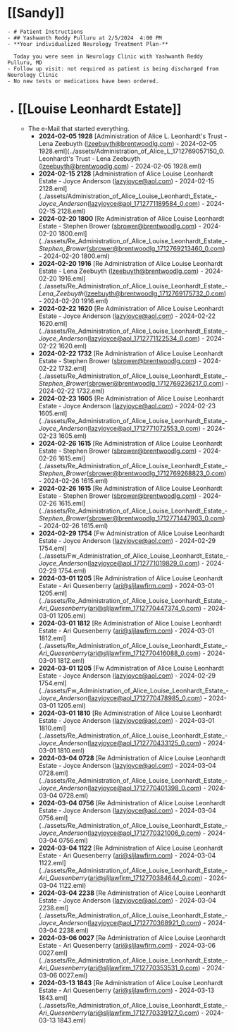 # [[Sandy]]
	- # Patient Instructions
	- ## Yashwanth Reddy Pulluru at 2/5/2024  4:00 PM
	- **Your individualized Neurology Treatment Plan-**
	  
	  Today you were seen in Neurology Clinic with Yashwanth Reddy Pulluru, MD
	- Follow up visit: not required as patient is being discharged from Neurology Clinic
	- No new tests or medications have been ordered.
- # [[Louise Leonhardt Estate]]
	- The e-Mail that started everything.
		- **2024-02-05 1928** [Administration of Alice L. Leonhardt's Trust - Lena Zeebuyth (lzeebuyth@brentwoodlg.com) - 2024-02-05 1928.eml](../assets/Administration_of_Alice_L_1712769057150_0. Leonhardt's Trust - Lena Zeebuyth (lzeebuyth@brentwoodlg.com) - 2024-02-05 1928.eml)
		- **2024-02-15 2128** [Administration of Alice Louise Leonhardt Estate - Joyce Anderson (lazyjoyce@aol.com) - 2024-02-15 2128.eml](../assets/Administration_of_Alice_Louise_Leonhardt_Estate_-_Joyce_Anderson_(lazyjoyce@aol_1712771189584_0.com) - 2024-02-15 2128.eml)
		- **2024-02-20 1800** [Re  Administration of Alice Louise Leonhardt Estate - Stephen Brower (sbrower@brentwoodlg.com) - 2024-02-20 1800.eml](../assets/Re_Administration_of_Alice_Louise_Leonhardt_Estate_-_Stephen_Brower_(sbrower@brentwoodlg_1712769213460_0.com) - 2024-02-20 1800.eml)
		- **2024-02-20 1916** [Re  Administration of Alice Louise Leonhardt Estate - Lena Zeebuyth (lzeebuyth@brentwoodlg.com) - 2024-02-20 1916.eml](../assets/Re_Administration_of_Alice_Louise_Leonhardt_Estate_-_Lena_Zeebuyth_(lzeebuyth@brentwoodlg_1712769175732_0.com) - 2024-02-20 1916.eml)
		- **2024-02-22 1620** [Re  Administration of Alice Louise Leonhardt Estate - Joyce Anderson (lazyjoyce@aol.com) - 2024-02-22 1620.eml](../assets/Re_Administration_of_Alice_Louise_Leonhardt_Estate_-_Joyce_Anderson_(lazyjoyce@aol_1712771122534_0.com) - 2024-02-22 1620.eml)
		- **2024-02-22 1732** [Re  Administration of Alice Louise Leonhardt Estate - Stephen Brower (sbrower@brentwoodlg.com) - 2024-02-22 1732.eml](../assets/Re_Administration_of_Alice_Louise_Leonhardt_Estate_-_Stephen_Brower_(sbrower@brentwoodlg_1712769236217_0.com) - 2024-02-22 1732.eml)
		- **2024-02-23 1605** [Re  Administration of Alice Louise Leonhardt Estate - Joyce Anderson (lazyjoyce@aol.com) - 2024-02-23 1605.eml](../assets/Re_Administration_of_Alice_Louise_Leonhardt_Estate_-_Joyce_Anderson_(lazyjoyce@aol_1712771072553_0.com) - 2024-02-23 1605.eml)
		- **2024-02-26 1615** [Re  Administration of Alice Louise Leonhardt Estate - Stephen Brower (sbrower@brentwoodlg.com) - 2024-02-26 1615.eml](../assets/Re_Administration_of_Alice_Louise_Leonhardt_Estate_-_Stephen_Brower_(sbrower@brentwoodlg_1712769268823_0.com) - 2024-02-26 1615.eml)
		- **2024-02-26 1615** [Re  Administration of Alice Louise Leonhardt Estate - Stephen Brower (sbrower@brentwoodlg.com) - 2024-02-26 1615.eml](../assets/Re_Administration_of_Alice_Louise_Leonhardt_Estate_-_Stephen_Brower_(sbrower@brentwoodlg_1712771447903_0.com) - 2024-02-26 1615.eml)
		- **2024-02-29 1754** [Fw  Administration of Alice Louise Leonhardt Estate - Joyce Anderson (lazyjoyce@aol.com) - 2024-02-29 1754.eml](../assets/Fw_Administration_of_Alice_Louise_Leonhardt_Estate_-_Joyce_Anderson_(lazyjoyce@aol_1712771019829_0.com) - 2024-02-29 1754.eml)
		- **2024-03-01 1205** [Re  Administration of Alice Louise Leonhardt Estate - Ari Quesenberry (ari@sljlawfirm.com) - 2024-03-01 1205.eml](../assets/Re_Administration_of_Alice_Louise_Leonhardt_Estate_-_Ari_Quesenberry_(ari@sljlawfirm_1712770447374_0.com) - 2024-03-01 1205.eml)
		- **2024-03-01 1812** [Re  Administration of Alice Louise Leonhardt Estate - Ari Quesenberry (ari@sljlawfirm.com) - 2024-03-01 1812.eml](../assets/Re_Administration_of_Alice_Louise_Leonhardt_Estate_-_Ari_Quesenberry_(ari@sljlawfirm_1712770416088_0.com) - 2024-03-01 1812.eml)
		- **2024-03-01 1205** [Fw  Administration of Alice Louise Leonhardt Estate - Joyce Anderson (lazyjoyce@aol.com) - 2024-02-29 1754.eml](../assets/Fw_Administration_of_Alice_Louise_Leonhardt_Estate_-_Joyce_Anderson_(lazyjoyce@aol_1712770478985_0.com) - 2024-03-01 1205.eml)
		- **2024-03-01 1810** [Re  Administration of Alice Louise Leonhardt Estate - Joyce Anderson (lazyjoyce@aol.com) - 2024-03-01 1810.eml](../assets/Re_Administration_of_Alice_Louise_Leonhardt_Estate_-_Joyce_Anderson_(lazyjoyce@aol_1712770433125_0.com) - 2024-03-01 1810.eml)
		- **2024-03-04 0728** [Re  Administration of Alice Louise Leonhardt Estate - Joyce Anderson (lazyjoyce@aol.com) - 2024-03-04 0728.eml](../assets/Re_Administration_of_Alice_Louise_Leonhardt_Estate_-_Joyce_Anderson_(lazyjoyce@aol_1712770401398_0.com) - 2024-03-04 0728.eml)
		- **2024-03-04 0756** [Re  Administration of Alice Louise Leonhardt Estate - Joyce Anderson (lazyjoyce@aol.com) - 2024-03-04 0756.eml](../assets/Re_Administration_of_Alice_Louise_Leonhardt_Estate_-_Joyce_Anderson_(lazyjoyce@aol_1712770321006_0.com) - 2024-03-04 0756.eml)
		- **2024-03-04 1122** [Re  Administration of Alice Louise Leonhardt Estate - Ari Quesenberry (ari@sljlawfirm.com) - 2024-03-04 1122.eml](../assets/Re_Administration_of_Alice_Louise_Leonhardt_Estate_-_Ari_Quesenberry_(ari@sljlawfirm_1712770384644_0.com) - 2024-03-04 1122.eml)
		- **2024-03-04 2238** [Re  Administration of Alice Louise Leonhardt Estate - Joyce Anderson (lazyjoyce@aol.com) - 2024-03-04 2238.eml](../assets/Re_Administration_of_Alice_Louise_Leonhardt_Estate_-_Joyce_Anderson_(lazyjoyce@aol_1712770368921_0.com) - 2024-03-04 2238.eml)
		- **2024-03-06 0027** [Re  Administration of Alice Louise Leonhardt Estate - Ari Quesenberry (ari@sljlawfirm.com) - 2024-03-06 0027.eml](../assets/Re_Administration_of_Alice_Louise_Leonhardt_Estate_-_Ari_Quesenberry_(ari@sljlawfirm_1712770353531_0.com) - 2024-03-06 0027.eml)
		- **2024-03-13 1843** [Re  Administration of Alice Louise Leonhardt Estate - Ari Quesenberry (ari@sljlawfirm.com) - 2024-03-13 1843.eml](../assets/Re_Administration_of_Alice_Louise_Leonhardt_Estate_-_Ari_Quesenberry_(ari@sljlawfirm_1712770339127_0.com) - 2024-03-13 1843.eml)